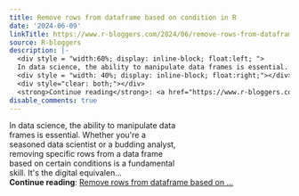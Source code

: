 ```yaml
---
title: Remove rows from dataframe based on condition in R
date: '2024-06-09'
linkTitle: https://www.r-bloggers.com/2024/06/remove-rows-from-dataframe-based-on-condition-in-r/
source: R-bloggers
description: |-
  <div style = "width:60%; display: inline-block; float:left; ">
  In data science, the ability to manipulate data frames is essential. Whether you're a seasoned data scientist or a budding analyst, removing specific rows from a data frame based on certain conditions is a fundamental skill. It's the digital equivalen...</div>
  <div style = "width: 40%; display: inline-block; float:right;"></div>
  <div style="clear: both;"></div>
  <strong>Continue reading</strong>: <a href="https://www.r-bloggers.com/2024/06/remove-rows-from-dataframe-based-on-condition-in-r/">Remove rows from dataframe based on ...
disable_comments: true
---
```

<div style = "width:60%; display: inline-block; float:left; ">
In data science, the ability to manipulate data frames is essential. Whether you're a seasoned data scientist or a budding analyst, removing specific rows from a data frame based on certain conditions is a fundamental skill. It's the digital equivalen...</div>
<div style = "width: 40%; display: inline-block; float:right;"></div>
<div style="clear: both;"></div>
<strong>Continue reading</strong>: <a href="https://www.r-bloggers.com/2024/06/remove-rows-from-dataframe-based-on-condition-in-r/">Remove rows from dataframe based on ...